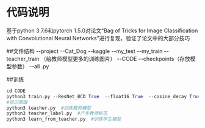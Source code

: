 # 代码说明

基于python 3.7.6和pytorch 1.5.0对论文“Bag of Tricks for Image Classification with Convolutional Neural Networks”进行复现，验证了论文中的大部分技巧

##文件结构
--project
        --Cat_Dog
                --kaggle
                        --my_test
                        --my_train
                        --teacher_train （给教师模型更多的训练图片）
        --CODE
                --checkpoints（存放模型参数）
                --all .py

##训练
```python
cd CODE
python3 train.py --ResNet_BCD True  --float16 True  --cosine_decay True  --batch_size 128  --smoothing_label True
#知识蒸馏
python3 teacher.py  #训练教师模型
python3 teacher_label.py  #产生教师标签
python3 learn_from_teacher.py  #训练学生模型
```


